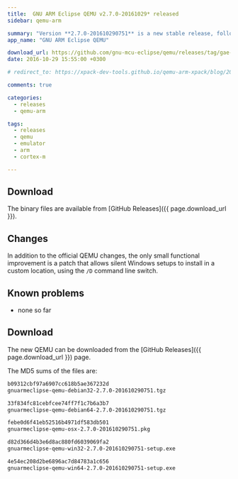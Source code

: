 ```yaml
---
title:  GNU ARM Eclipse QEMU v2.7.0-20161029* released
sidebar: qemu-arm

summary: "Version **2.7.0-201610290751** is a new stable release, following the official QEMU releases."
app_name: "GNU ARM Eclipse QEMU"

download_url: https://github.com/gnu-mcu-eclipse/qemu/releases/tag/gae-2.7.0-20161029/
date: 2016-10-29 15:55:00 +0300

# redirect_to: https://xpack-dev-tools.github.io/qemu-arm-xpack/blog/2016/10/29/qemu-v2-7-0-20161029-released/

comments: true

categories:
  - releases
  - qemu-arm

tags:
  - releases
  - qemu
  - emulator
  - arm
  - cortex-m

---
```


## Download

The binary files are available from [GitHub Releases]({{ page.download_url }}).

## Changes

In addition to the official QEMU changes, the only small functional improvement is a patch that allows silent Windows setups to install in a custom location, using the `/D` command line switch.

## Known problems

* none so far

## Download

The new QEMU can be downloaded from the [GitHub Releases]({{ page.download_url }}) page.

The MD5 sums of the files are:

```txt
b09312cbf97a6907cc618b5ae367232d
gnuarmeclipse-qemu-debian32-2.7.0-201610290751.tgz

33f834fc81cebfcee74ff7f1c7b6a3b7
gnuarmeclipse-qemu-debian64-2.7.0-201610290751.tgz

febe0d6f41eb52516b4971df583db501
gnuarmeclipse-qemu-osx-2.7.0-201610290751.pkg

d82d366d4b3e6d8ac880fd6039069fa2
gnuarmeclipse-qemu-win32-2.7.0-201610290751-setup.exe

4e54ec208d2be6896ac7d84783a1c656
gnuarmeclipse-qemu-win64-2.7.0-201610290751-setup.exe
```
